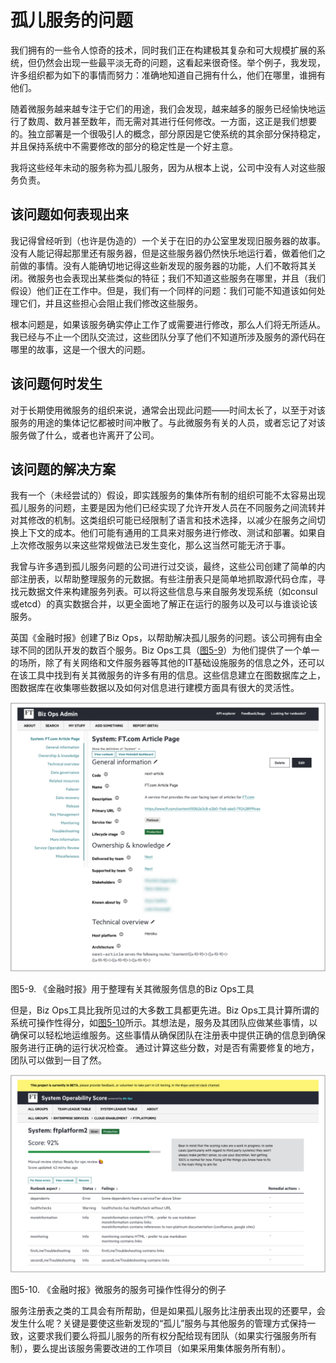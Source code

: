 # 孤儿服务的问题
我们拥有的一些令人惊奇的技术，同时我们正在构建极其复杂和可大规模扩展的系统，但仍然会出现一些最平淡无奇的问题，这看起来很奇怪。举个例子，我发现，许多组织都为如下的事情而努力：准确地知道自己拥有什么，他们在哪里，谁拥有他们。

随着微服务越来越专注于它们的用途，我们会发现，越来越多的服务已经愉快地运行了数周、数月甚至数年，而无需对其进行任何修改。一方面，这正是我们想要的。独立部署是一个很吸引人的概念，部分原因是它使系统的其余部分保持稳定，并且保持系统中不需要修改的部分的稳定性是一个好主意。

我将这些经年未动的服务称为孤儿服务，因为从根本上说，公司中没有人对这些服务负责。

## 该问题如何表现出来
我记得曾经听到（也许是伪造的）一个关于在旧的办公室里发现旧服务器的故事。没有人能记得起那里还有服务器，但是这些服务器仍然快乐地运行着，做着他们之前做的事情。没有人能确切地记得这些新发现的服务器的功能，人们不敢将其关闭。微服务也会表现出某些类似的特征；我们不知道这些服务在哪里，并且（我们假设）他们正在工作中。但是，我们有一个同样的问题：我们可能不知道该如何处理它们，并且这些担心会阻止我们修改这些服务。

根本问题是，如果该服务确实停止工作了或需要进行修改，那么人们将无所适从。我已经与不止一个团队交流过，这些团队分享了他们不知道所涉及服务的源代码在哪里的故事，这是一个很大的问题。

## 该问题何时发生
对于长期使用微服务的组织来说，通常会出现此问题——时间太长了，以至于对该服务的用途的集体记忆都被时间冲散了。与此微服务有关的人员，或者忘记了对该服务做了什么，或者也许离开了公司。

## 该问题的解决方案
我有一个（未经尝试的）假设，即实践服务的集体所有制的组织可能不太容易出现孤儿服务的问题，主要是因为他们已经实现了允许开发人员在不同服务之间流转并对其修改的机制。这类组织可能已经限制了语言和技术选择，以减少在服务之间切换上下文的成本。他们可能有通用的工具来对服务进行修改、测试和部署。如果自上次修改服务以来这些常规做法已发生变化，那么这当然可能无济于事。

我曾与许多遇到孤儿服务问题的公司进行过交谈，最终，这些公司创建了简单的内部注册表，以帮助整理服务的元数据。有些注册表只是简单地抓取源代码仓库，寻找元数据文件来构建服务列表。可以将这些信息与来自服务发现系统（如consul或etcd）的真实数据合并，以更全面地了解正在运行的服务以及可以与谁谈论该服务。

英国《金融时报》创建了Biz Ops，以帮助解决孤儿服务的问题。该公司拥有由全球不同的团队开发的数百个服务。Biz Ops工具（[图5-9](#f59)）为他们提供了一个单一的场所，除了有关网络和文件服务器等其他的IT基础设施服务的信息之外，还可以在该工具中找到有关其微服务的许多有用的信息。这些信息建立在图数据库之上，图数据库在收集哪些数据以及如何对信息进行建模方面具有很大的灵活性。

![](../images/5_9.png)

<span id='f59'>图5-9</span>. 《金融时报》用于整理有关其微服务信息的Biz Ops工具

但是，Biz Ops工具比我所见过的大多数工具都更先进。Biz Ops工具计算所谓的系统可操作性得分，如[图5-10](#f510)所示。其想法是，服务及其团队应做某些事情，以确保可以轻松地运维服务。这些事情从确保团队在注册表中提供正确的信息到确保服务进行正确的运行状况检查。 通过计算这些分数，对是否有需要修复的地方，团队可以做到一目了然。

![](../images/5_10.png)

<span id='f510'>图5-10</span>. 《金融时报》微服务的服务可操作性得分的例子

服务注册表之类的工具会有所帮助，但是如果孤儿服务比注册表出现的还要早，会发生什么呢？关键是要使这些新发现的“孤儿”服务与其他服务的管理方式保持一致，这要求我们要么将孤儿服务的所有权分配给现有团队（如果实行强服务所有制），要么提出该服务需要改进的工作项目（如果采用集体服务所有制）。
